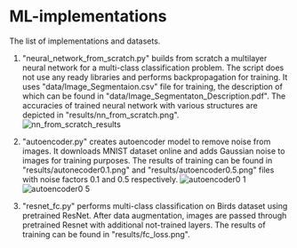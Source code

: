 # ML-implementations


The list of implementations and datasets.

1. "neural_network_from_scratch.py" builds from scratch a multilayer neural network for a multi-class classification problem. 
The script does not use any ready libraries and performs backpropagation for training. It uses "data/Image_Segmentaion.csv" file for training, the description of which can be found in "data/Image_Segmentaton_Description.pdf". The accuracies of trained neural network with various structures are depicted in "results/nn_from_scratch.png".   
![nn_from_scratch_results](https://user-images.githubusercontent.com/25514362/90460360-9a50e180-e0d1-11ea-9ae2-96e1e1c6d81d.png)

2. "autoencoder.py" creates autoencoder model to remove noise from images. It downloads MNIST dataset online and adds Gaussian noise to images for training purposes. The results of training can be found in "results/autonecoder0.1.png" and  "results/autoencoder0.5.png" files with noise factors 0.1 and 0.5 respectively. 
![autoencoder0 1](https://user-images.githubusercontent.com/25514362/90460221-742b4180-e0d1-11ea-870c-fdfef4bb4d52.png)
![autoencoder0 5](https://user-images.githubusercontent.com/25514362/90460225-74c3d800-e0d1-11ea-89a1-6f4389514886.png)

3. "resnet_fc.py" performs multi-class classification on Birds dataset using pretrained ResNet. After data augmentation, images are passed through pretrained Resnet with additional not-trained layers. The results of training can be found in "results/fc_loss.png". 
